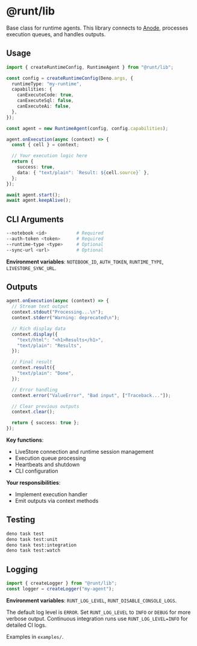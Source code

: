 # @runt/lib

Base class for runtime agents. This library connects to [Anode](https://github.com/rgbkrk/anode), processes execution queues, and handles outputs.

## Usage

```typescript
import { createRuntimeConfig, RuntimeAgent } from "@runt/lib";

const config = createRuntimeConfig(Deno.args, {
  runtimeType: "my-runtime",
  capabilities: {
    canExecuteCode: true,
    canExecuteSql: false,
    canExecuteAi: false,
  },
});

const agent = new RuntimeAgent(config, config.capabilities);

agent.onExecution(async (context) => {
  const { cell } = context;

  // Your execution logic here
  return {
    success: true,
    data: { "text/plain": `Result: ${cell.source}` },
  };
});

await agent.start();
await agent.keepAlive();
```

## CLI Arguments

```bash
--notebook <id>           # Required
--auth-token <token>      # Required
--runtime-type <type>     # Optional
--sync-url <url>          # Optional
```

**Environment variables**: `NOTEBOOK_ID`, `AUTH_TOKEN`, `RUNTIME_TYPE`, `LIVESTORE_SYNC_URL`.

## Outputs

```typescript
agent.onExecution(async (context) => {
  // Stream text output
  context.stdout("Processing...\n");
  context.stderr("Warning: deprecated\n");

  // Rich display data
  context.display({
    "text/html": "<h1>Results</h1>",
    "text/plain": "Results",
  });

  // Final result
  context.result({
    "text/plain": "Done",
  });

  // Error handling
  context.error("ValueError", "Bad input", ["Traceback..."]);

  // Clear previous outputs
  context.clear();

  return { success: true };
});
```

**Key functions**:

- LiveStore connection and runtime session management
- Execution queue processing
- Heartbeats and shutdown
- CLI configuration

**Your responsibilities**:

- Implement execution handler
- Emit outputs via context methods

## Testing

```bash
deno task test
deno task test:unit
deno task test:integration
deno task test:watch
```

## Logging

```typescript
import { createLogger } from "@runt/lib";
const logger = createLogger("my-agent");
```

**Environment variables**: `RUNT_LOG_LEVEL`, `RUNT_DISABLE_CONSOLE_LOGS`.

The default log level is `ERROR`. Set `RUNT_LOG_LEVEL` to `INFO` or `DEBUG` for more verbose output. Continuous integration runs use `RUNT_LOG_LEVEL=INFO` for detailed CI logs.

Examples in `examples/`.

